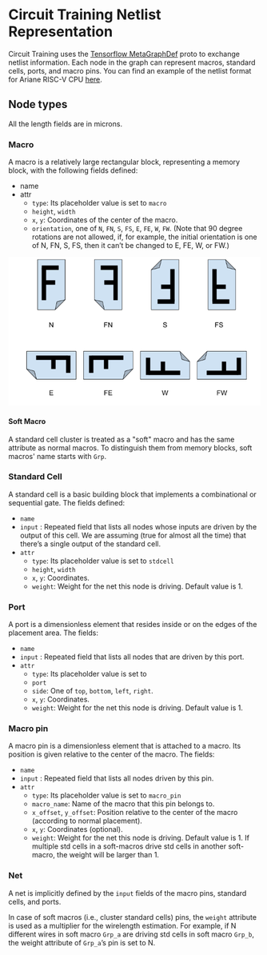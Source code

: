 # Circuit Training Netlist Representation

Circuit Training uses the
[Tensorflow MetaGraphDef](https://github.com/tensorflow/tensorflow/blob/v2.8.0/tensorflow/core/protobuf/meta_graph.proto)
proto to exchange netlist information. Each node in the graph can represent
macros, standard cells, ports, and macro pins. You can find an example of the
netlist format for Ariane RISC-V CPU
[here](environment/test_data/ariane/netlist.pb.txt).

## Node types

All the length fields are in microns.


### Macro

A macro is a relatively large rectangular block, representing a memory block, 
with the following fields defined:

-   name
-   attr
    -   `type`: Its placeholder value is set to `macro`
    -   `height`, `width`
    -   `x`, `y`: Coordinates of the center of the macro.
    -   `orientation`, one of `N`, `FN`, `S`, `FS`, `E`, `FE`, `W`, `FW`. (Note
        that 90 degree rotations are not allowed, if, for example, the initial
        orientation is one of N, FN, S, FS, then it can’t be changed to E, FE,
        W, or FW.)

![Macro Orientation](image/macro_orientation.png)

#### Soft Macro

A standard cell cluster is treated as a "soft" macro and has the same attribute 
as normal macros. To distinguish them from memory blocks, soft macros' name 
starts with `Grp`.

### Standard Cell

A standard cell is a basic building block that implements a combinational or
sequential gate. The fields defined:

-   `name`
-   `input` : Repeated field that lists all nodes whose inputs are driven by the
    output of this cell. We are assuming (true for almost all the time) that
    there’s a single output of the standard cell.
-   `attr`
    -   `type`: Its placeholder value is set to `stdcell`
    -   `height`, `width`
    -   `x`, `y`: Coordinates.
    -   `weight`: Weight for the net this node is driving. Default value is 1.

### Port

A port is a dimensionless element that resides inside or on the edges of the
placement area. The fields:

-   `name`
-   `input` : Repeated field that lists all nodes that are driven by this port.
-   `attr`
    -   `type`: Its placeholder value is set to
    -   `port`
    -   `side`: One of `top`, `bottom`, `left`, `right`.
    -   `x`, `y`: Coordinates.
    -   `weight`: Weight for the net this node is driving. Default value is 1.

### Macro pin

A macro pin is a dimensionless element that is attached to a macro. Its position
is given relative to the center of the macro. The fields:

-   `name`
-   `input` : Repeated field that lists all nodes driven by this pin.
-   `attr`
    -   `type`: Its placeholder value is set to `macro_pin`
    -   `macro_name`: Name of the macro that this pin belongs to.
    -   `x_offset`, `y_offset`: Position relative to the center of the macro
        (according to normal placement).
    -   `x`, `y`: Coordinates (optional).
    -   `weight`: Weight for the net this node is driving. Default value is 1.
        If multiple std cells in a soft-macros drive std cells in another
        soft-macro, the weight will be larger than 1.

### Net

A net is implicitly defined by the `input` fields of the macro pins, standard
cells, and ports.

In case of soft macros (i.e., cluster standard cells) pins, the `weight`
attribute is used as a multiplier for the wirelength estimation. For example,
if N different wires in soft macro `Grp_a` are driving std cells in soft macro
`Grp_b`, the weight attribute of `Grp_a`’s pin is set to N.
